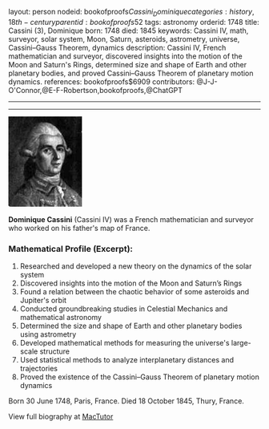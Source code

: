layout: person
nodeid: bookofproofs$Cassini_Dominique
categories: history,18th-century
parentid: bookofproofs$52
tags: astronomy
orderid: 1748
title: Cassini (3), Dominique
born: 1748
died: 1845
keywords: Cassini IV, math, surveyor, solar system, Moon, Saturn, asteroids, astrometry, universe, Cassini–Gauss Theorem, dynamics
description: Cassini IV, French mathematician and surveyor, discovered insights into the motion of the Moon and Saturn's Rings, determined size and shape of Earth and other planetary bodies, and proved Cassini–Gauss Theorem of planetary motion dynamics.
references: bookofproofs$6909
contributors: @J-J-O'Connor,@E-F-Robertson,bookofproofs,@ChatGPT

---



---

![Cassini_Dominique.jpg](https://github.com/bookofproofs/bookofproofs.github.io/blob/main/_sources/_assets/images/portraits/Cassini_Dominique.jpg?raw=true)

**Dominique Cassini** (Cassini IV) was a French mathematician and surveyor who worked on his father's map of France.

### Mathematical Profile (Excerpt):
1. Researched and developed a new theory on the dynamics of the solar system
2. Discovered insights into the motion of the Moon and Saturn’s Rings
3. Found a relation between the chaotic behavior of some asteroids and Jupiter's orbit
4. Conducted groundbreaking studies in Celestial Mechanics and mathematical astronomy
5. Determined the size and shape of Earth and other planetary bodies using astrometry
6. Developed mathematical methods for measuring the universe's large-scale structure
7. Used statistical methods to analyze interplanetary distances and trajectories
8. Proved the existence of the Cassini–Gauss Theorem of planetary motion dynamics

Born 30 June 1748, Paris, France. Died 18 October 1845, Thury, France.

View full biography at [MacTutor](https://mathshistory.st-andrews.ac.uk/Biographies/Cassini_Dominique/)
